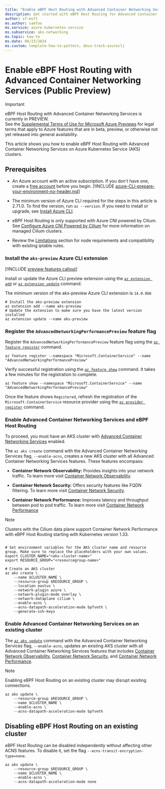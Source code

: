 ```yaml
---
title: "Enable eBPF Host Routing with Advanced Container Networking Services"
description: Get started with eBPF Host Routing for Advanced Container Networking Services on your AKS cluster.
author: sf-msft
ms.author: samfoo
ms.service: azure-kubernetes-service
ms.subservice: aks-networking
ms.topic: how-to
ms.date: 09/23/2024
ms.custom: template-how-to-pattern, devx-track-azurecli
---
```


# Enable eBPF Host Routing with Advanced Container Networking Services (Public Preview)

> [!IMPORTANT]
> eBPF Host Routing with Advanced Container Networking Services is currently in PREVIEW.  
> See the [Supplemental Terms of Use for Microsoft Azure Previews](https://azure.microsoft.com/support/legal/preview-supplemental-terms/) for legal terms that apply to Azure features that are in beta, preview, or otherwise not yet released into general availability.

This article shows you how to enable eBPF Host Routing with Advanced Container Networking Services on Azure Kubernetes Service (AKS) clusters.

## Prerequisites

- An Azure account with an active subscription. If you don't have one, create a [free account](https://azure.microsoft.com/free/?WT.mc_id=A261C142F) before you begin.
[!INCLUDE [azure-CLI-prepare-your-environment-no-header.md](~/reusable-content/azure-cli/azure-cli-prepare-your-environment-no-header.md)]

- The minimum version of Azure CLI required for the steps in this article is 2.71.0. To find the version, run `az --version`. If you need to install or upgrade, see [Install Azure CLI](/cli/azure/install-azure-cli).

- eBPF Host Routing is only supported with Azure CNI powered by Cilium. See [Configure Azure CNI Powered by Cilium](/azure/aks/azure-cni-powered-by-cilium) for more information on managed Cilium clusters.

- Review the [Limitations](./container-network-performance-ebpf-host-routing.md#limitations) section for node requirements and compatibility with existing iptable rules.

### Install the `aks-preview` Azure CLI extension

[!INCLUDE [preview features callout](~/reusable-content/ce-skilling/azure/includes/aks/includes/preview/preview-callout.md)]

Install or update the Azure CLI preview extension using the [`az extension add`](/cli/azure/extension#az_extension_add) or [`az extension update`](/cli/azure/extension#az_extension_update) command.

 The minimum version of the aks-preview Azure CLI extension is `14.0.0b6`

```azurecli-interactive
# Install the aks-preview extension
az extension add --name aks-preview
# Update the extension to make sure you have the latest version installed
az extension update --name aks-preview
```

### Register the `AdvancedNetworkingPerformancePreview` feature flag

Register the `AdvancedNetworkingPerformancePreview` feature flag using the  [`az feature register`](/cli/azure/feature#az_feature_register) command.

```azurecli-interactive 
az feature register --namespace "Microsoft.ContainerService" --name "AdvancedNetworkingPerformancePreview"
```
Verify successful registration using the [`az feature show`](/cli/azure/feature#az_feature_show) command. It takes a few minutes for the registration to complete.

```azurecli-interactive
az feature show --namespace "Microsoft.ContainerService" --name "AdvancedNetworkingPerformancePreview"
```

Once the feature shows `Registered`, refresh the registration of the `Microsoft.ContainerService` resource provider using the [`az provider register`](/cli/azure/provider#az_provider_register) command.

### Enable Advanced Container Networking Services and eBPF Host Routing

To proceed, you must have an AKS cluster with [Advanced Container Networking Services](./advanced-container-networking-services-overview.md) enabled.

The `az aks create` command with the Advanced Container Networking Services flag, `--enable-acns`, creates a new AKS cluster with all Advanced Container Networking Services features. These features encompass:
* **Container Network Observability:**  Provides insights into your network traffic. To learn more visit [Container Network Observability](./advanced-container-networking-services-overview.md#container-network-observability).

* **Container Network Security:** Offers security features like FQDN filtering. To learn more visit  [Container Network Security](./advanced-container-networking-services-overview.md#container-network-security).

* **Container Network Performance:** Improves latency and throughput between pod to pod traffic. To learn more visit [Container Network Performance](./advanced-container-networking-services-overview.md#container-network-performance)

> [!NOTE]
> Clusters with the Cilium data plane support Container Network Performance with eBPF Host Routing starting with Kubernetes version 1.33.


```azurecli-interactive

# Set environment variables for the AKS cluster name and resource group. Make sure to replace the placeholders with your own values.
export CLUSTER_NAME="<aks-cluster-name>"
export RESOURCE_GROUP="<resourcegroup-name>"
 
# Create an AKS cluster
az aks create \
    --name $CLUSTER_NAME \
    --resource-group $RESOURCE_GROUP \
    --location eastus \
    --network-plugin azure \
    --network-plugin-mode overlay \
    --network-dataplane cilium \
    --enable-acns \
    --acns-datapath-acceleration-mode bpfveth \
    --generate-ssh-keys
```

### Enable Advanced Container Networking Services on an existing cluster

The [`az aks update`](/cli/azure/aks#az_aks_update) command with the Advanced Container Networking Services flag, `--enable-acns`, updates an existing AKS cluster with all Advanced Container Networking Services features that includes [Container Network Observability](./advanced-container-networking-services-overview.md#container-network-observability), [Container Network Security](./advanced-container-networking-services-overview.md#container-network-security), and [Container Network Performance](./advanced-container-networking-services-overview.md#container-network-performance).

> [!NOTE]
> Enabling eBPF Host Routing on an existing cluster may disrupt existing connections.

```azurecli-interactive
az aks update \
    --resource-group $RESOURCE_GROUP \
    --name $CLUSTER_NAME \
    --enable-acns \
    --acns-datapath-acceleration-mode bpfveth
```

## Disabling eBPF Host Routing on an existing cluster

eBPF Host Routing  can be disabled independently without affecting other ACNS features. To disable it, set the flag `--acns-transit-encryption-type=none`.

```azurecli-interactive
az aks update \
    --resource-group $RESOURCE_GROUP \
    --name $CLUSTER_NAME \
    --enable-acns \
    --acns-datapath-acceleration-mode none
```
